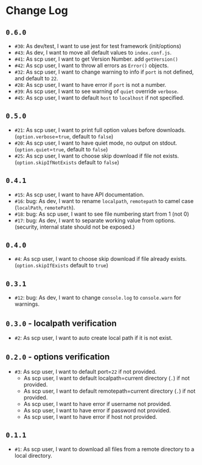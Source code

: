 # Change Log

## `0.6.0`

- `#30`: As dev/test, I want to use jest for test framework (init/options)
- `#43`: As dev, I want to move all default values to `index.conf.js`.
- `#41`: As scp user, I want to get Version Number. add `getVersion()`
- `#42`: As scp user, I want to throw all errors as `Error()` objects.
- `#32`: As scp user, I want to change warning to info if `port` is not defined, and default to `22`.
- `#28`: As scp user, I want to have error if `port` is not a number.
- `#39`: As scp user, I want to see warning of `quiet` override `verbose`.
- `#45`: As scp user, I want to default `host` to `localhost` if not specified.

## `0.5.0`

- `#21`: As scp user, I want to print full option values before downloads. (`option.verbose`=`true`, default to `false`)
- `#20`: As scp user, I want to have quiet mode, no output on stdout. (`option.quiet`=`true`, default to `false`)
- `#25`: As scp user, I want to choose skip download if file not exists.(`option.skipIfNotExists` default to `false`)

## `0.4.1`

- `#15`: As scp user, I want to have API documentation.
- `#16`: bug: As dev, I want to rename `localpath`, `remotepath` to camel case (`localPath`, `remotePath`).
- `#18`: bug: As scp user, I want to see file numbering start from 1 (not 0)
- `#17`: bug: As dev, I want to separate working value from options. (security, internal state should not be exposed.)

## `0.4.0`

- `#4`: As scp user, I want to choose skip download if file already exists. (`option.skipIfExists` default to `true`)

## `0.3.1`

- `#12`: bug: As dev, I want to change `console.log` to `console.warn` for warnings.

## `0.3.0` - localpath verification

- `#2`: As scp user, I want to auto create local path if it is not exist.

## `0.2.0` - options verification

- `#3`: As scp user, I want to default port=`22` if not provided.
  - As scp user, I want to default localpath=current directory (`.`) if not provided.
  - As scp user, I want to default remotepath=current directory (`.`) if not provided.
  - As scp user, I want to have error if username not provided.
  - As scp user, I want to have error if password not provided.
  - As scp user, I want to have error if host not provided.

## `0.1.1`

- `#1`: As scp user, I want to download all files from a remote directory to a local directory.
